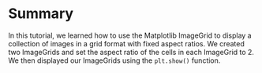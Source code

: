 # Summary

In this tutorial, we learned how to use the Matplotlib ImageGrid to display a collection of images in a grid format with fixed aspect ratios. We created two ImageGrids and set the aspect ratio of the cells in each ImageGrid to 2. We then displayed our ImageGrids using the `plt.show()` function.
